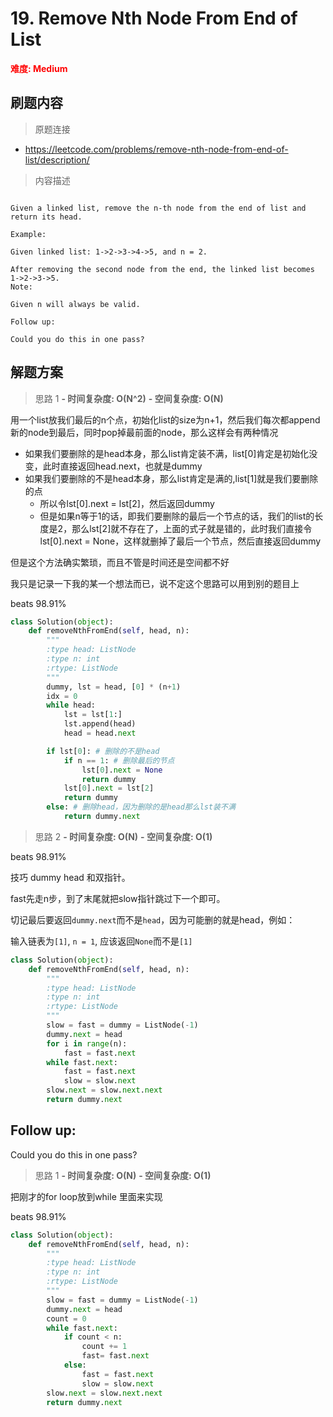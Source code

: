 # 19. Remove Nth Node From End of List

**<font color=red>难度: Medium</font>**

## 刷题内容

> 原题连接

* https://leetcode.com/problems/remove-nth-node-from-end-of-list/description/

> 内容描述

```

Given a linked list, remove the n-th node from the end of list and return its head.

Example:

Given linked list: 1->2->3->4->5, and n = 2.

After removing the second node from the end, the linked list becomes 1->2->3->5.
Note:

Given n will always be valid.

Follow up:

Could you do this in one pass?
```

## 解题方案

> 思路 1
****- 时间复杂度: O(N^2)**** ****- 空间复杂度: O(N)****

用一个list放我们最后的n个点，初始化list的size为n+1，然后我们每次都append新的node到最后，同时pop掉最前面的node，那么这样会有两种情况

- 如果我们要删除的是head本身，那么list肯定装不满，list[0]肯定是初始化没变，此时直接返回head.next，也就是dummy
- 如果我们要删除的不是head本身，那么list肯定是满的,list[1]就是我们要删除的点
    - 所以令lst[0].next = lst[2]，然后返回dummy
    - 但是如果n等于1的话，即我们要删除的最后一个节点的话，我们的list的长度是2，那么lst[2]就不存在了，上面的式子就是错的，此时我们直接令lst[0].next = None，这样就删掉了最后一个节点，然后直接返回dummy
    
但是这个方法确实繁琐，而且不管是时间还是空间都不好

我只是记录一下我的某一个想法而已，说不定这个思路可以用到别的题目上

beats 98.91%

```python
class Solution(object):
    def removeNthFromEnd(self, head, n):
        """
        :type head: ListNode
        :type n: int
        :rtype: ListNode
        """
        dummy, lst = head, [0] * (n+1)
        idx = 0
        while head:
            lst = lst[1:]
            lst.append(head)
            head = head.next

        if lst[0]: # 删除的不是head
            if n == 1: # 删除最后的节点
                lst[0].next = None
                return dummy
            lst[0].next = lst[2]
            return dummy
        else: # 删除head，因为删除的是head那么lst装不满
            return dummy.next
```



> 思路 2
****- 时间复杂度: O(N)**** ****- 空间复杂度: O(1)****

beats 98.91%

技巧 dummy head 和双指针。

fast先走n步，到了末尾就把slow指针跳过下一个即可。

切记最后要返回`dummy.next`而不是`head`，因为可能删的就是head，例如：

输入链表为`[1]`, `n = 1`, 应该返回`None`而不是`[1]`

```python
class Solution(object):
    def removeNthFromEnd(self, head, n):
        """
        :type head: ListNode
        :type n: int
        :rtype: ListNode
        """
        slow = fast = dummy = ListNode(-1)
        dummy.next = head
        for i in range(n):
            fast = fast.next
        while fast.next:
            fast = fast.next
            slow = slow.next
        slow.next = slow.next.next
        return dummy.next            
```

## Follow up:

Could you do this in one pass?

> 思路 1
****- 时间复杂度: O(N)**** ****- 空间复杂度: O(1)****

把刚才的for loop放到while 里面来实现

beats 98.91%

```python
class Solution(object):
    def removeNthFromEnd(self, head, n):
        """
        :type head: ListNode
        :type n: int
        :rtype: ListNode
        """
        slow = fast = dummy = ListNode(-1)
        dummy.next = head
        count = 0
        while fast.next:
            if count < n:
                count += 1
                fast= fast.next
            else:
                fast = fast.next
                slow = slow.next
        slow.next = slow.next.next
        return dummy.next
```
